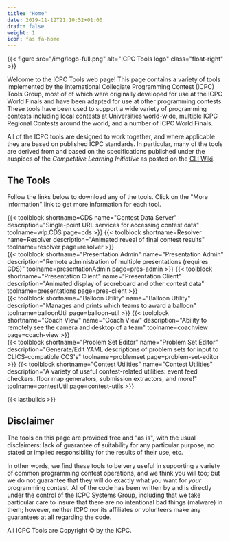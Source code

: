```yaml
---
title: "Home"
date: 2019-11-12T21:10:52+01:00
draft: false
weight: 1
icon: fas fa-home
---
```


{{< figure src="/img/logo-full.png" alt="ICPC Tools logo" class="float-right" >}}


Welcome to the ICPC Tools web page! This page contains a variety of tools implemented by the International Collegiate Programming Contest (ICPC) Tools Group, most of of which were originally developed for use at the ICPC World Finals and have been adapted for use at other programming contests.
These tools have been used to support a wide variety of programming contests including local contests at Universities world-wide, multiple ICPC Regional Contests around the world, and a number of ICPC World Finals.

All of the ICPC tools are designed to work together, and where applicable they are based on published ICPC standards. In particular, many of the tools are derived from and based on the specifications published under the auspices of the *Competitive Learning Initiative* as posted on the [CLI Wiki](https://clics.ecs.baylor.edu/index.php).

## The Tools

Follow the links below to download any of the tools. Click on the "More information" link to get more information for each tool.

<div class="row">
    {{< toolblock shortname=CDS name="Contest Data Server" description="Single-point URL services for accessing contest data" toolname=wlp.CDS page=cds >}}
    {{< toolblock shortname=Resolver name=Resolver description="Animated reveal of final contest results" toolname=resolver page=resolver >}}
</div>
<div class="row">
    {{< toolblock shortname="Presentation Admin" name="Presentation Admin" description="Remote administration of multiple presentations (requires CDS)" toolname=presentationAdmin page=pres-admin >}}
    {{< toolblock shortname="Presentation Client" name="Presentation Client" description="Animated display of scoreboard and other contest data" toolname=presentations page=pres-client >}}
</div>
<div class="row">
    {{< toolblock shortname="Balloon Utility" name="Balloon Utility" description="Manages and prints which teams to award a balloon" toolname=balloonUtil page=balloon-util >}}
    {{< toolblock shortname="Coach View" name="Coach View" description="Ability to remotely see the camera and desktop of a team" toolname=coachview page=coach-view >}}
</div>
<div class="row">
    {{< toolblock shortname="Problem Set Editor" name="Problem Set Editor" description="Generate/Edit YAML descriptions of problem sets for input to CLICS-compatible CCS's" toolname=problemset page=problem-set-editor >}}
    {{< toolblock shortname="Contest Utilities" name="Contest Utilities" description="A variety of useful contest-related utilities: event feed checkers, floor map generators, submission extractors, and more!" toolname=contestUtil page=contest-utils >}}
</div>

{{< lastbuilds >}}

## Disclaimer

The tools on this page are provided free and "as is", with the usual disclaimers: lack of guarantee of suitability for any particular purpose, no stated or implied responsibility for the results of their use, etc.

In other words, we find these tools to be very useful in supporting a variety of common programming contest operations, and we think you will too; but we do not guarantee that they will do exactly what you want for *your* programming contest. All of the code has been written by and is directly under the control of the ICPC Systems Group, including that we take particular care to insure that there are no intentional bad things (malware) in them; however, neither ICPC nor its affiliates or volunteers make any guarantees at all regarding the code.

All ICPC Tools are Copyright &copy; by the ICPC.
